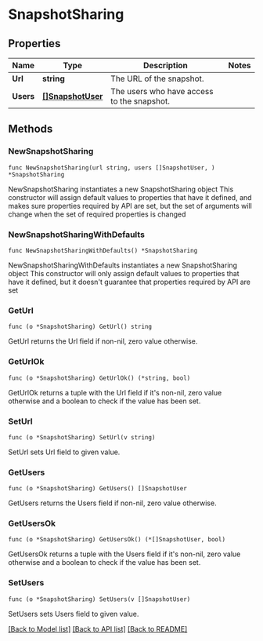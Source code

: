 # SnapshotSharing

## Properties

Name | Type | Description | Notes
------------ | ------------- | ------------- | -------------
**Url** | **string** | The URL of the snapshot. | 
**Users** | [**[]SnapshotUser**](SnapshotUser.md) | The users who have access to the snapshot. | 

## Methods

### NewSnapshotSharing

`func NewSnapshotSharing(url string, users []SnapshotUser, ) *SnapshotSharing`

NewSnapshotSharing instantiates a new SnapshotSharing object
This constructor will assign default values to properties that have it defined,
and makes sure properties required by API are set, but the set of arguments
will change when the set of required properties is changed

### NewSnapshotSharingWithDefaults

`func NewSnapshotSharingWithDefaults() *SnapshotSharing`

NewSnapshotSharingWithDefaults instantiates a new SnapshotSharing object
This constructor will only assign default values to properties that have it defined,
but it doesn't guarantee that properties required by API are set

### GetUrl

`func (o *SnapshotSharing) GetUrl() string`

GetUrl returns the Url field if non-nil, zero value otherwise.

### GetUrlOk

`func (o *SnapshotSharing) GetUrlOk() (*string, bool)`

GetUrlOk returns a tuple with the Url field if it's non-nil, zero value otherwise
and a boolean to check if the value has been set.

### SetUrl

`func (o *SnapshotSharing) SetUrl(v string)`

SetUrl sets Url field to given value.


### GetUsers

`func (o *SnapshotSharing) GetUsers() []SnapshotUser`

GetUsers returns the Users field if non-nil, zero value otherwise.

### GetUsersOk

`func (o *SnapshotSharing) GetUsersOk() (*[]SnapshotUser, bool)`

GetUsersOk returns a tuple with the Users field if it's non-nil, zero value otherwise
and a boolean to check if the value has been set.

### SetUsers

`func (o *SnapshotSharing) SetUsers(v []SnapshotUser)`

SetUsers sets Users field to given value.



[[Back to Model list]](../README.md#documentation-for-models) [[Back to API list]](../README.md#documentation-for-api-endpoints) [[Back to README]](../README.md)


